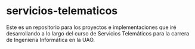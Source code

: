 # servicios-telematicos
Este es un repositorio para los proyectos e implementaciones que iré desarrollando a lo largo del curso de Servicios Telemáticos para la carrera de Ingeniería Informática en la UAO.
